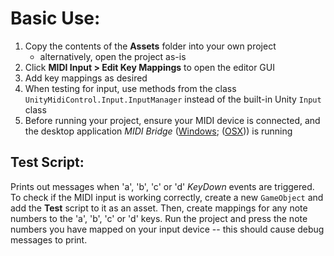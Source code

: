 # Basic Use: #

1. Copy the contents of the __Assets__ folder into your own project
	* alternatively, open the project as-is
2. Click __MIDI Input > Edit Key Mappings__ to open the editor GUI
3. Add key mappings as desired
4. When testing for input, use methods from the class `UnityMidiControl.Input.InputManager` instead of the built-in Unity `Input` class
5. Before running your project, ensure your MIDI device is connected, and the desktop application _MIDI Bridge_ ([Windows](https://github.com/keijiro/unity-midi-bridge/raw/master/midi-bridge-windows.zip); ([OSX](https://github.com/keijiro/unity-midi-bridge/raw/master/midi-bridge-osx.zip))) is running

## Test Script: ##

Prints out messages when 'a', 'b', 'c' or 'd' _KeyDown_ events are triggered.
To check if the MIDI input is working correctly, create a new `GameObject` and add the __Test__ script to it as an asset.
Then, create mappings for any note numbers to the 'a', 'b', 'c' or 'd' keys.
Run the project and press the note numbers you have mapped on your input device -- this should cause debug messages to print.